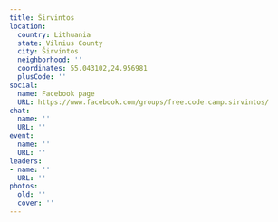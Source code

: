```yaml
---
title: Širvintos
location:
  country: Lithuania
  state: Vilnius County
  city: Širvintos
  neighborhood: ''
  coordinates: 55.043102,24.956981
  plusCode: ''
social:
  name: Facebook page
  URL: https://www.facebook.com/groups/free.code.camp.sirvintos/
chat:
  name: ''
  URL: ''
event:
  name: ''
  URL: ''
leaders:
- name: ''
  URL: ''
photos:
  old: ''
  cover: ''
---
```

